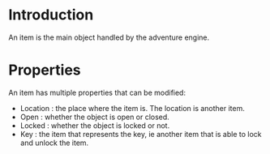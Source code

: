 # Introduction #

An item is the main object handled by the adventure engine.


# Properties #

An item has multiple properties that can be modified:
  * Location : the place where the item is. The location is another item.
  * Open : whether the object is open or closed.
  * Locked : whether the object is locked or not.
  * Key : the item that represents the key, ie another item that is able to lock and unlock the item.